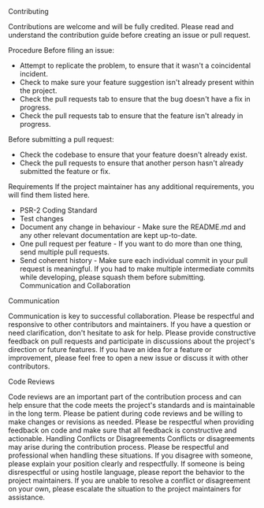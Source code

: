 Contributing

Contributions are welcome and will be fully credited.
Please read and understand the contribution guide before creating an issue or pull request.

Procedure
Before filing an issue:
  - Attempt to replicate the problem, to ensure that it wasn't a coincidental incident.
  - Check to make sure your feature suggestion isn't already present within the project.
  - Check the pull requests tab to ensure that the bug doesn't have a fix in progress.
  - Check the pull requests tab to ensure that the feature isn't already in progress.



Before submitting a pull request:
  - Check the codebase to ensure that your feature doesn't already exist.
  - Check the pull requests to ensure that another person hasn't already submitted the feature or fix.



Requirements
If the project maintainer has any additional requirements, you will find them listed here.

  - PSR-2 Coding Standard
  - Test changes
  - Document any change in behaviour - Make sure the README.md and any other relevant documentation are kept up-to-date.
  - One pull request per feature - If you want to do more than one thing, send multiple pull requests.
  - Send coherent history - Make sure each individual commit in your pull request is meaningful. If you had to make multiple intermediate commits while developing, please squash them before submitting.
    Communication and Collaboration
    

Communication

Communication is key to successful collaboration. Please be respectful and responsive to other contributors and maintainers.
If you have a question or need clarification, don't hesitate to ask for help.
Please provide constructive feedback on pull requests and participate in discussions about the project's direction or future features.
If you have an idea for a feature or improvement, please feel free to open a new issue or discuss it with other contributors.


Code Reviews

Code reviews are an important part of the contribution process and can help ensure that the code meets the project's standards and is maintainable in the long term.
Please be patient during code reviews and be willing to make changes or revisions as needed.
Please be respectful when providing feedback on code and make sure that all feedback is constructive and actionable.
Handling Conflicts or Disagreements
Conflicts or disagreements may arise during the contribution process. Please be respectful and professional when handling these situations.
If you disagree with someone, please explain your position clearly and respectfully.
If someone is being disrespectful or using hostile language, please report the behavior to the project maintainers.
If you are unable to resolve a conflict or disagreement on your own, please escalate the situation to the project maintainers for assistance.

